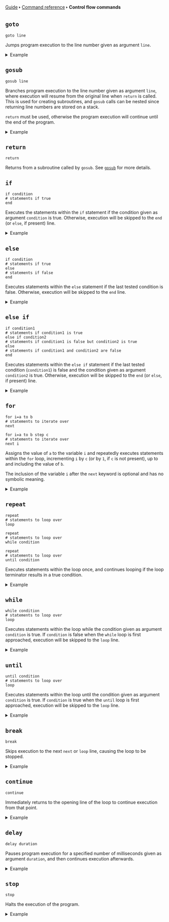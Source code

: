 [Guide](/index.md) 🢒 [Command reference](/reference/index.md) 🢒 **Control flow commands**

## `goto`
```
goto line
```

Jumps program execution to the line number given as argument `line`.

<details>
<summary>Example</summary>
<pre>
<code>5 rem Prints repeatedly until interrupted</code>
<code>10 print "Hello, world!"</code>
<code>20 goto 10</code>
</pre>
</details>

## `gosub`
```
gosub line
```

Branches program execution to the line number given as argument `line`, where execution will resume from the original line when `return` is called. This is used for creating subroutines, and `gosub` calls can be nested since returning line numbers are stored on a stack.

`return` must be used, otherwise the program execution will continue until the end of the program.

<details>
<summary>Example</summary>
<pre>
<code>10 diameter=5</code>
<code>20 gosub 100</code>
<code>30 print area</code>
<code>40 diameter=12</code>
<code>50 gosub 100</code>
<code>60 print area</code>
<code>70 end</code>
<code>100 print "The area of a circle of diameter "; diameter; " is: ";</code>
<code>110 area = pi*(diameter/2)^2</code>
<code>120 return</code>
</pre>
</details>

## `return`
```
return
```

Returns from a subroutine called by `gosub`. See [`gosub`](#gosub) for more details.

## `if`
```
if condition
# statements if true
end
```

Executes the statements within the `if` statement if the condition given as argument `condition` is true. Otherwise, execution will be skipped to the `end` (or `else`, if present) line.

<details>
<summary>Example</summary>
<pre>
<code>10 input "What is your name? ", name$</code>
<code>20 if name$="James"</code>
<code>30 print "I know you!"</code>
<code>40 end</code>
</pre>
</details>

## `else`
```
if condition
# statements if true
else
# statements if false
end
```

Executes statements within the `else` statement if the last tested condition is false. Otherwise, execution will be skipped to the `end` line.

<details>
<summary>Example</summary>
<pre>
<code>10 input "5 + 7 = ? ", answer%</code>
<code>20 if answer%=12</code>
<code>30 print "Correct!"</code>
<code>40 else</code>
<code>50 print "Not quite!"</code>
<code>60 end</code>
</pre>
</details>

## `else if`
```
if condition1
# statements if condition1 is true
else if condition2
# statements if condition1 is false but condition2 is true
else
# statements if condition1 and condition2 are false
end
```

Executes statements within the `else if` statement if the last tested condition (`condition1`) is false and the condition given as argument `condition2` is true. Otherwise, execution will be skipped to the `end` (or `else`, if present) line.

<details>
<summary>Example</summary>
<pre>
<code>10 input "How old are you? ", age%</code>
<code>20 if age%&lt;13</code>
<code>30 print "You're a child!"</code>
<code>40 else if age%&lt;=19</code>
<code>50 print "You're a teenager!"</code>
<code>60 else</code>
<code>70 print "You're an adult!"</code>
<code>80 end</code>
</pre>
</details>

## `for`
```
for i=a to b
# statements to iterate over
next

for i=a to b step c
# statements to iterate over
next i
```

Assigns the value of `a` to the variable `i` and repeatedly executes statements within the `for` loop, incrementing `i` by `c` (or by `1`, if `c` is not present), up to and including the value of `b`.

The inclusion of the variable `i` after the `next` keyword is optional and has no symbolic meaning.

<details>
<summary>Example</summary>
<pre>
<code>10 for i=1 to 8</code>
<code>20 print "2 to the power of "; i; " is "; 2^i</code>
<code>30 next</code>
</pre>
</details>

## `repeat`
```
repeat
# statements to loop over
loop

repeat
# statements to loop over
while condition

repeat
# statements to loop over
until condition
```

Executes statements within the loop once, and continues looping if the loop terminator results in a true condition.

<details>
<summary>Example</summary>
<pre>
<code>10 i=1</code>
<code>20 repeat</code>
<code>30 print "This value is "; 5*i</code>
<code>10 i=i+1</code>
<code>20 input "Type yes to continue: ", cont$</code>
<code>30 while cont$="yes"</code>
</pre>
</details>

## `while`
```
while condition
# statements to loop over
loop
```

Executes statements within the loop while the condition given as argument `condition` is true. If `condition` is false when the `while` loop is first approached, execution will be skipped to the `loop` line.

<details>
<summary>Example</summary>
<pre>
<code>10 while random>0.1</code>
<code>20 print "Rolling... "; round(random * 10)</code>
<code>30 delay 0.5</code>
<code>40 loop</code>
<code>50 print "Finished: "; round(random * 10)</code>
</pre>
</details>

## `until`
```
until condition
# statements to loop over
loop
```

Executes statements within the loop until the condition given as argument `condition` is true. If `condition` is true when the `until` loop is first approached, execution will be skipped to the `loop` line.

<details>
<summary>Example</summary>
<pre>
<code>10 sum=0</code>
<code>20 until sum>=100</code>
<code>30 input "Enter a number: ", value%</code>
<code>40 sum=sum+value%</code>
<code>50 loop</code>
<code>60 print "Your numbers add up to at least 100!"</code>
</pre>
</details>

## `break`
```
break
```

Skips execution to the next `next` or `loop` line, causing the loop to be stopped.

<details>
<summary>Example</summary>
<pre>
<code>10 for i=1 to 10</code>
<code>20 input "Enter a number: ", value%</code>
<code>30 if value%=i</code>
<code>40 print "You guessed the same!"</code>
<code>50 break</code>
<code>60 end</code>
<code>70 next</code>
<code>80 print "Done!"</code>
</pre>
</details>

## `continue`
```
continue
```

Immediately returns to the opening line of the loop to continue execution from that point.

<details>
<summary>Example</summary>
<pre>
<code>10 for i=1 to 10</code>
<code>20 if i mod 2=1</code>
<code>30 continue</code>
<code>40 end</code>
<code>50 print i; " is divisible by 2"</code>
<code>60 next</code>
</pre>
</details>

## `delay`
```
delay duration
```

Pauses program execution for a specified number of milliseconds given as argument `duration`, and then continues execution afterwards.

<details>
<summary>Example</summary>
<pre>
<code>10 count=0</code>
<code>20 print count</code>
<code>30 delay 1000</code>
<code>40 count=count+1</code>
<code>50 goto 20</code>
</pre>
</details>

## `stop`
```
stop
```

Halts the execution of the program.

<details>
<summary>Example</summary>
<pre>
<code>10 print "This line is reached"</code>
<code>20 stop</code>
<code>30 print "This line is never reached"</code>
</pre>
</details>